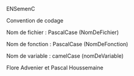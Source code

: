 ENSemenC

Convention de codage

Nom de fichier : PascalCase (NomDeFichier)

Nom de fonction : PascalCase (NomDeFonction)

Nom de variable : camelCase (nomDeVariable)

Flore Advenier et Pascal Houssemaine
